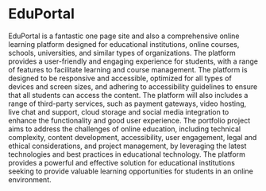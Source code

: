# EduPortal
EduPortal is a fantastic one page site and also a comprehensive online learning platform designed for educational institutions, online courses, schools, universities, and similar types of organizations. The platform provides a user-friendly and engaging experience for students, with a range of features to facilitate learning and course management.
The platform is designed to be responsive and accessible, optimized for all types of devices and screen sizes, and adhering to accessibility guidelines to ensure that all students can access the content. The platform will also includes a range of third-party services, such as payment gateways, video hosting, live chat and support, cloud storage and social media integration to enhance the functionality and good user experience.
The portfolio project aims to address the challenges of online education, including technical complexity, content development, accessibility, user engagement, legal and ethical considerations, and project management, by leveraging the latest technologies and best practices in educational technology. The platform provides a powerful and effective solution for educational institutions seeking to provide valuable learning opportunities for students in an online environment.
